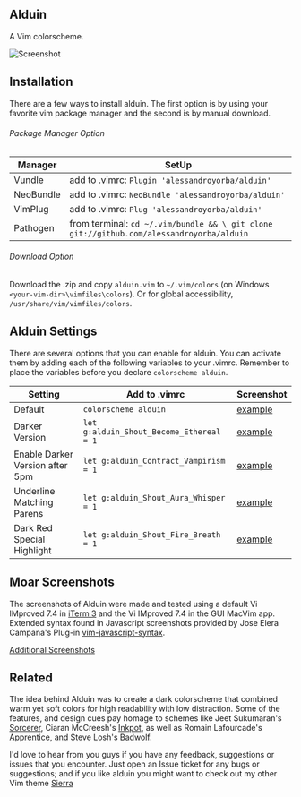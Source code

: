 Alduin
------

A Vim colorscheme.

![Screenshot](http://bit.ly/1svr0Kh)


Installation
---------------
There are a few ways to install alduin. The first option is by using your favorite vim package manager and the second is by manual download.

###### Package Manager Option
| Manager          | SetUp                                                                                      |
|------------------|--------------------------------------------------------------------------------------------|
| Vundle           | add to .vimrc:   `Plugin 'alessandroyorba/alduin'`                                         |
| NeoBundle        | add to .vimrc:   `NeoBundle 'alessandroyorba/alduin'`                                      |
| VimPlug          | add to .vimrc:   `Plug 'alessandroyorba/alduin'`                                           |
| Pathogen         | from terminal:   `cd ~/.vim/bundle && \ git clone git://github.com/alessandroyorba/alduin` |

###### Download Option
Download the .zip and copy `alduin.vim` to `~/.vim/colors` (on Windows `<your-vim-dir>\vimfiles\colors`). Or for global accessibility, `/usr/share/vim/vimfiles/colors`.

Alduin Settings
---------------
There are several options that you can enable for alduin. You can activate them by adding each of the following variables to your .vimrc. Remember to place the variables before you declare `colorscheme alduin`.

| Setting                          | Add to .vimrc                            | Screenshot                                                                |
|----------------------------------|------------------------------------------|---------------------------------------------------------------------------|
| Default                          | `colorscheme alduin`                     | [example](http://bit.ly/1svr0Kh)|
| Darker Version                   | `let g:alduin_Shout_Become_Ethereal = 1` | [example](http://bit.ly/1TXW6GB)|
| Enable Darker Version after 5pm  | `let g:alduin_Contract_Vampirism = 1`    | [example](http://bit.ly/1TXW6GB)|
| Underline Matching Parens        | `let g:alduin_Shout_Aura_Whisper = 1`    | [example](http://bit.ly/1PFlwXH)|
| Dark Red Special Highlight       | `let g:alduin_Shout_Fire_Breath = 1`     | [example](http://bit.ly/24xq9Vc)|

Moar Screenshots
------------
The screenshots of Alduin were made and tested using a default Vi IMproved 7.4 in [iTerm 3](https://www.iterm2.com) and the Vi IMproved 7.4 in the GUI MacVim app. Extended syntax found in Javascript screenshots provided by Jose Elera Campana's Plug-in [vim-javascript-syntax](https://github.com/jelera/vim-javascript-syntax).

[Additional Screenshots](https://github.com/AlessandroYorba/Alduin/issues/5)

Related
-------
The idea behind Alduin was to create a dark colorscheme that combined warm yet soft colors for high readability with low distraction. Some of the features, and design cues pay homage to schemes like Jeet Sukumaran's [Sorcerer](http://jeetworks.org/sorcerer/), Ciaran McCreesh's [Inkpot](https://github.com/ciaranm/inkpot), as well as Romain Lafourcade's [Apprentice](https://github.com/romainl/Apprentice), and Steve Losh's [Badwolf](https://github.com/sjl/badwolf).

I'd love to hear from you guys if you have any feedback, suggestions or issues that you encounter. Just open an Issue ticket for any bugs or suggestions; and if you like alduin you might want to check out my other Vim theme [Sierra](https://github.com/AlessandroYorba/Sierra)
